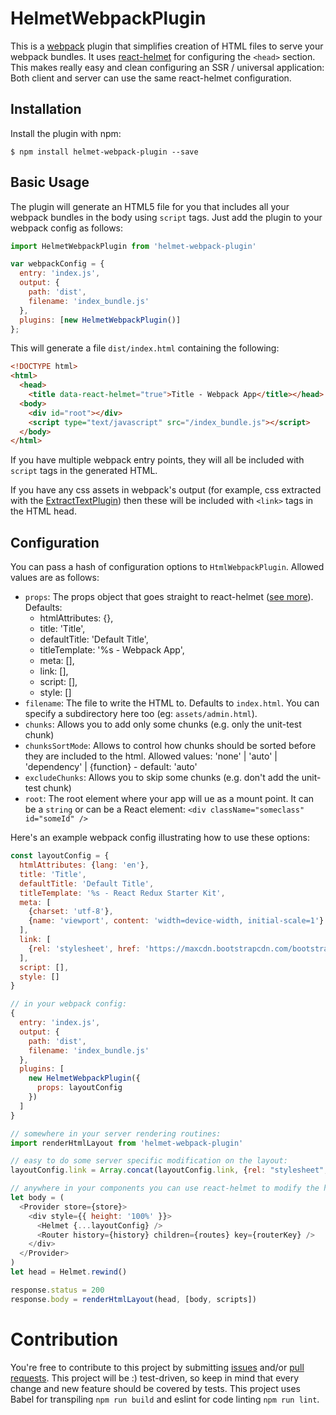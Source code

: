 # HelmetWebpackPlugin

This is a [webpack](http://webpack.github.io/) plugin that simplifies creation of HTML files to serve your
webpack bundles. It uses [react-helmet](https://github.com/nfl/react-helmet) for configuring the `<head>` section.
This makes really easy and clean configuring an SSR / universal application: Both client and server can use the same
react-helmet configuration.

Installation
------------
Install the plugin with npm:
```shell
$ npm install helmet-webpack-plugin --save
```

Basic Usage
-----------

The plugin will generate an HTML5 file for you that includes all your webpack
bundles in the body using `script` tags. Just add the plugin to your webpack
config as follows:

```javascript
import HelmetWebpackPlugin from 'helmet-webpack-plugin'

var webpackConfig = {
  entry: 'index.js',
  output: {
    path: 'dist',
    filename: 'index_bundle.js'
  },
  plugins: [new HelmetWebpackPlugin()]
};
```

This will generate a file `dist/index.html` containing the following:
```html
<!DOCTYPE html>
<html>
  <head>
  	<title data-react-helmet="true">Title - Webpack App</title></head>
  <body>
    <div id="root"></div>
    <script type="text/javascript" src="/index_bundle.js"></script>
  </body>
</html>
```

If you have multiple webpack entry points, they will all be included with `script`
tags in the generated HTML.

If you have any css assets in webpack's output (for example, css extracted
with the [ExtractTextPlugin](https://github.com/webpack/extract-text-webpack-plugin))
then these will be included with `<link>` tags in the HTML head.

Configuration
-------------
You can pass a hash of configuration options to `HtmlWebpackPlugin`.
Allowed values are as follows:

- `props`: The props object that goes straight to react-helmet ([see more](https://github.com/nfl/react-helmet#use-cases)). Defaults:
  - htmlAttributes: {},
  - title: 'Title',
  - defaultTitle: 'Default Title',
  - titleTemplate: '%s - Webpack App',
  - meta: [],
  - link: [],
  - script: [],
  - style: []
- `filename`: The file to write the HTML to. Defaults to `index.html`.
   You can specify a subdirectory here too (eg: `assets/admin.html`).
- `chunks`: Allows you to add only some chunks (e.g. only the unit-test chunk)
- `chunksSortMode`: Allows to control how chunks should be sorted before they are included to the html. Allowed values: 'none' | 'auto' | 'dependency' | {function} - default: 'auto'
- `excludeChunks`: Allows you to skip some chunks (e.g. don't add the unit-test chunk)
- `root`: The root element where your app will ue as a mount point. It can be a `string` or can be a React element: `<div className="someclass" id="someId" />`

Here's an example webpack config illustrating how to use these options:
```javascript
const layoutConfig = {
  htmlAttributes: {lang: 'en'},
  title: 'Title',
  defaultTitle: 'Default Title',
  titleTemplate: '%s - React Redux Starter Kit',
  meta: [
    {charset: 'utf-8'},
    {name: 'viewport', content: 'width=device-width, initial-scale=1'}
  ],
  link: [
    {rel: 'stylesheet', href: 'https://maxcdn.bootstrapcdn.com/bootstrap/3.3.6/css/bootstrap.min.css'}
  ],
  script: [],
  style: []
}

// in your webpack config:
{
  entry: 'index.js',
  output: {
    path: 'dist',
    filename: 'index_bundle.js'
  },
  plugins: [
    new HelmetWebpackPlugin({
      props: layoutConfig
    })
  ]
}

// somewhere in your server rendering routines:
import renderHtmlLayout from 'helmet-webpack-plugin'

// easy to do some server specific modification on the layout:
layoutConfig.link = Array.concat(layoutConfig.link, {rel: "stylesheet", href="http://some.more.stuff.com/style.css"})

// anywhere in your components you can use react-helmet to modify the head section, but you need to include it at least once with the configuration as follows:
let body = (
  <Provider store={store}>
    <div style={{ height: '100%' }}>
      <Helmet {...layoutConfig} />
      <Router history={history} children={routes} key={routerKey} />
    </div>
  </Provider>
)
let head = Helmet.rewind()

response.status = 200
response.body = renderHtmlLayout(head, [body, scripts])

```

# Contribution

You're free to contribute to this project by submitting [issues](https://github.com/janoist1/helmet-webpack-plugin/issues) and/or [pull requests](https://github.com/janoist1/helmet-webpack-plugin/pulls). This project will be :) test-driven, so keep in mind that every change and new feature should be covered by tests.
This project uses Babel for transpiling `npm run build` and eslint for code linting `npm run lint`.
